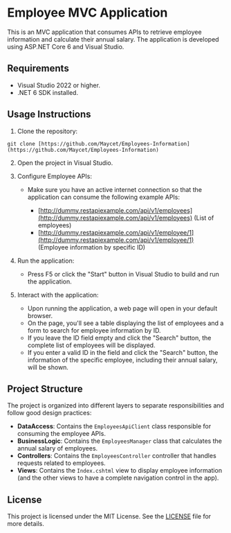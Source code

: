 # Employee MVC Application

This is an MVC application that consumes APIs to retrieve employee information and calculate their annual salary. The application is developed using ASP.NET Core 6 and Visual Studio.

## Requirements

- Visual Studio 2022 or higher.
- .NET 6 SDK installed.

## Usage Instructions

1. Clone the repository:

`git clone [https://github.com/Maycet/Employees-Information](https://github.com/Maycet/Employees-Information)`

2. Open the project in Visual Studio.

3. Configure Employee APIs:

   - Make sure you have an active internet connection so that the application can consume the following example APIs:
   
     - [http://dummy.restapiexample.com/api/v1/employees](http://dummy.restapiexample.com/api/v1/employees) (List of employees)
     - [http://dummy.restapiexample.com/api/v1/employee/1](http://dummy.restapiexample.com/api/v1/employee/1) (Employee information by specific ID)

4. Run the application:

   - Press F5 or click the "Start" button in Visual Studio to build and run the application.

5. Interact with the application:

   - Upon running the application, a web page will open in your default browser.
   - On the page, you'll see a table displaying the list of employees and a form to search for employee information by ID.
   - If you leave the ID field empty and click the "Search" button, the complete list of employees will be displayed.
   - If you enter a valid ID in the field and click the "Search" button, the information of the specific employee, including their annual salary, will be shown.

## Project Structure

The project is organized into different layers to separate responsibilities and follow good design practices:

- **DataAccess**: Contains the `EmployeesApiClient` class responsible for consuming the employee APIs.
- **BusinessLogic**: Contains the `EmployeesManager` class that calculates the annual salary of employees.
- **Controllers**: Contains the `EmployeesController` controller that handles requests related to employees.
- **Views**: Contains the `Index.cshtml` view to display employee information (and the other views to have a complete navigation control in the app).

## License

This project is licensed under the MIT License. See the [LICENSE](LICENSE) file for more details.

